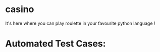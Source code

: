 # casino
It's here where you can play roulette in your favourite python language !

# Automated Test Cases:

